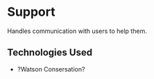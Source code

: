 # Support
Handles communication with users to help them.

## Technologies Used
* ?Watson Consersation?
